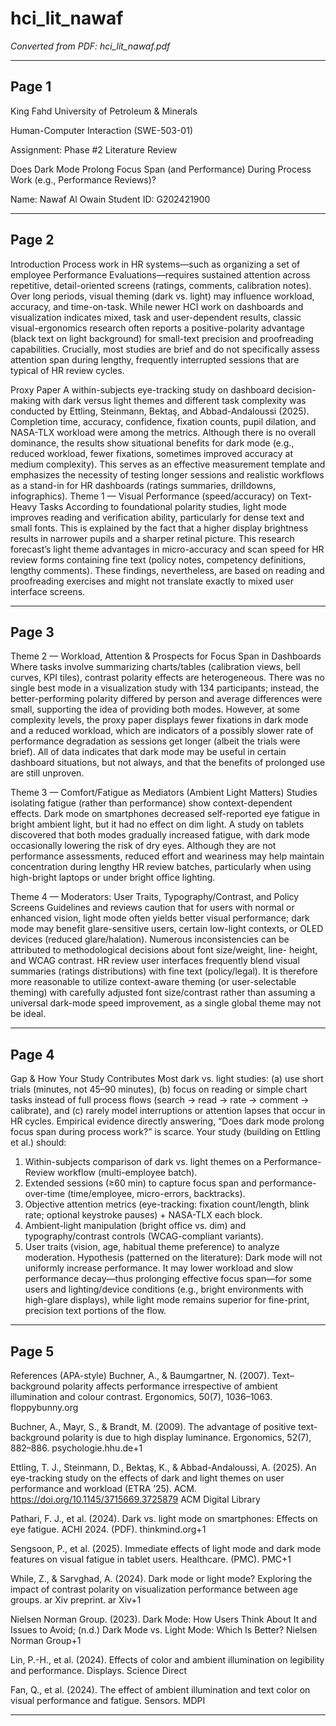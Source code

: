 # hci_lit_nawaf

*Converted from PDF: hci_lit_nawaf.pdf*

---

## Page 1

King Fahd University of Petroleum & Minerals 
 
Human-Computer Interaction (SWE-503-01) 

Assignment: Phase #2 Literature Review 
 
Does Dark Mode Prolong Focus Span (and Performance) During Process Work (e.g., 
Performance Reviews)? 
 
Name: Nawaf Al Owain 
Student ID: G202421900

---

## Page 2

Introduction 
Process work in HR systems—such as organizing a set of employee Performance 
Evaluations—requires sustained attention across repetitive, detail-oriented screens 
(ratings, comments, calibration notes). Over long periods, visual theming (dark vs. light) 
may influence workload, accuracy, and time-on-task. While newer HCI work on 
dashboards and visualization indicates mixed, task and user-dependent results, classic 
visual-ergonomics research often reports a positive-polarity advantage (black text on light 
background) for small-text precision and proofreading capabilities. Crucially, most studies 
are brief and do not specifically assess attention span during lengthy, frequently 
interrupted sessions that are typical of HR review cycles. 

Proxy Paper 
A within-subjects eye-tracking study on dashboard decision-making with dark versus light 
themes and different task complexity was conducted by Ettling, Steinmann, Bektaş, and 
Abbad-Andaloussi (2025). Completion time, accuracy, confidence, fixation counts, pupil 
dilation, and NASA-TLX workload were among the metrics. Although there is no overall 
dominance, the results show situational benefits for dark mode (e.g., reduced workload, 
fewer fixations, sometimes improved accuracy at medium complexity). This serves as 
an effective measurement template and emphasizes the necessity of testing longer 
sessions and realistic workflows as a stand-in for HR dashboards (ratings summaries, 
drilldowns, infographics). 
Theme 1 — Visual Performance (speed/accuracy) on Text-Heavy Tasks 
According to foundational polarity studies, light mode improves reading and verification 
ability, particularly for dense text and small fonts. This is explained by the fact that a higher 
display brightness results in narrower pupils and a sharper retinal picture. This research 
forecast’s light theme advantages in micro-accuracy and scan speed for HR review forms 
containing fine text (policy notes, competency definitions, lengthy comments). These 
findings, nevertheless, are based on reading and proofreading exercises and might not 
translate exactly to mixed user interface screens.

---

## Page 3

Theme 2 — Workload, Attention & Prospects for Focus Span in Dashboards 
Where tasks involve summarizing charts/tables (calibration views, bell curves, KPI tiles), 
contrast polarity effects are heterogeneous. There was no single best mode in a 
visualization study with 134 participants; instead, the better-performing polarity differed by 
person and average differences were small, supporting the idea of providing both modes. 
However, at some complexity levels, the proxy paper displays fewer fixations in dark mode 
and a reduced workload, which are indicators of a possibly slower rate of performance 
degradation as sessions get longer (albeit the trials were brief). All of data indicates that 
dark mode may be useful in certain dashboard situations, but not always, and that the 
benefits of prolonged use are still unproven. 
 
Theme 3 — Comfort/Fatigue as Mediators (Ambient Light Matters) 
Studies isolating fatigue (rather than performance) show context-dependent effects. Dark 
mode on smartphones decreased self-reported eye fatigue in bright ambient light, but it 
had no effect on dim light. A study on tablets discovered that both modes gradually 
increased fatigue, with dark mode occasionally lowering the risk of dry eyes. Although they 
are not performance assessments, reduced effort and weariness may help maintain 
concentration during lengthy HR review batches, particularly when using high-bright 
laptops or under bright office lighting. 
 
Theme 4 — Moderators: User Traits, Typography/Contrast, and Policy Screens 
Guidelines and reviews caution that for users with normal or enhanced vision, light mode 
often yields better visual performance; dark mode may benefit glare-sensitive users, 
certain low-light contexts, or OLED devices (reduced glare/halation). Numerous 
inconsistencies can be attributed to methodological decisions about font size/weight, line-
height, and WCAG contrast. HR review user interfaces frequently blend visual summaries 
(ratings distributions) with fine text (policy/legal). It is therefore more reasonable to utilize 
context-aware theming (or user-selectable theming) with carefully adjusted font 
size/contrast rather than assuming a universal dark-mode speed improvement, as a single 
global theme may not be ideal.

---

## Page 4

Gap & How Your Study Contributes 
Most dark vs. light studies: (a) use short trials (minutes, not 45–90 minutes), 
(b) focus on reading or simple chart tasks instead of full process flows (search → read → 
rate → comment → calibrate), 
and (c) rarely model interruptions or attention lapses that occur in HR cycles. Empirical 
evidence directly answering, “Does dark mode prolong focus span during process 
work?” is scarce. 
Your study (building on Ettling et al.) should: 
1. Within-subjects comparison of dark vs. light themes on a Performance-Review 
workflow (multi-employee batch). 
2. Extended sessions (≥60 min) to capture focus span and performance-over-time 
(time/employee, micro-errors, backtracks). 
3. Objective attention metrics (eye-tracking: fixation count/length, blink rate; 
optional keystroke pauses) + NASA-TLX each block. 
4. Ambient-light manipulation (bright office vs. dim) and typography/contrast 
controls (WCAG-compliant variants). 
5. User traits (vision, age, habitual theme preference) to analyze moderation. 
Hypothesis (patterned on the literature): Dark mode will not uniformly increase 
performance. It may lower workload and slow performance decay—thus prolonging 
effective focus span—for some users and lighting/device conditions (e.g., bright 
environments with high-glare displays), while light mode remains superior for fine-print, 
precision text portions of the flow.

---

## Page 5

References (APA-style) 
Buchner, A., & Baumgartner, N. (2007). Text–background polarity affects performance 
irrespective of ambient illumination and colour contrast. Ergonomics, 50(7), 1036–1063. 
floppybunny.org 
 
Buchner, A., Mayr, S., & Brandt, M. (2009). The advantage of positive text-background 
polarity is due to high display luminance. Ergonomics, 52(7), 882–886. 
psychologie.hhu.de+1 
 
Ettling, T. J., Steinmann, D., Bektaş, K., & Abbad-Andaloussi, A. (2025). An eye-tracking 
study on the effects of dark and light themes on user performance and workload (ETRA ’25). 
ACM. https://doi.org/10.1145/3715669.3725879 ACM Digital Library 
 
Pathari, F. J., et al. (2024). Dark vs. light mode on smartphones: Effects on eye fatigue. ACHI 
2024. (PDF). thinkmind.org+1 
 
Sengsoon, P., et al. (2025). Immediate effects of light mode and dark mode features on 
visual fatigue in tablet users. Healthcare. (PMC). PMC+1 
 
While, Z., & Sarvghad, A. (2024). Dark mode or light mode? Exploring the impact of contrast 
polarity on visualization performance between age groups. ar Xiv preprint. ar Xiv+1 
 
Nielsen Norman Group. (2023). Dark Mode: How Users Think About It and Issues to Avoid; 
(n.d.) Dark Mode vs. Light Mode: Which Is Better? Nielsen Norman Group+1 
 
Lin, P.-H., et al. (2024). Effects of color and ambient illumination on legibility and 
performance. Displays. Science Direct 
 
Fan, Q., et al. (2024). The effect of ambient illumination and text color on visual 
performance and fatigue. Sensors. MDPI

---
